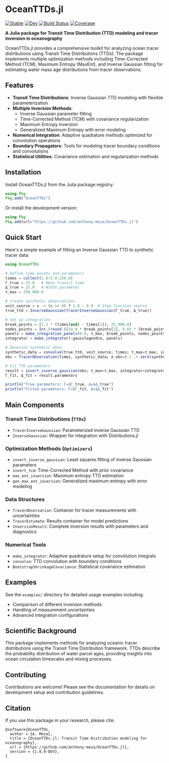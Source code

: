 # OceanTTDs.jl

[![Stable](https://img.shields.io/badge/docs-stable-blue.svg)](https://anthony-meza.github.io/OceanTTDs.jl/stable/)
[![Dev](https://img.shields.io/badge/docs-dev-blue.svg)](https://anthony-meza.github.io/OceanTTDs.jl/dev/)
[![Build Status](https://github.com/anthony-meza/OceanTTDs.jl/actions/workflows/CI.yml/badge.svg?branch=main)](https://github.com/anthony-meza/OceanTTDs.jl/actions/workflows/CI.yml?query=branch%3Amain)
[![Coverage](https://codecov.io/gh/anthony-meza/OceanTTDs.jl/branch/main/graph/badge.svg)](https://codecov.io/gh/anthony-meza/OceanTTDs.jl)

**A Julia package for Transit Time Distribution (TTD) modeling and tracer inversion in oceanography**

OceanTTDs.jl provides a comprehensive toolkit for analyzing ocean tracer distributions using Transit Time Distributions (TTDs). The package implements multiple optimization methods including Time-Corrected Method (TCM), Maximum Entropy (MaxEnt), and Inverse Gaussian fitting for estimating water mass age distributions from tracer observations.

## Features

- **Transit Time Distributions**: Inverse Gaussian TTD modeling with flexible parameterization
- **Multiple Inversion Methods**:
  - Inverse Gaussian parameter fitting
  - Time-Corrected Method (TCM) with covariance regularization
  - Maximum Entropy inversion
  - Generalized Maximum Entropy with error modeling
- **Numerical Integration**: Adaptive quadrature methods optimized for convolution operations
- **Boundary Propagators**: Tools for modeling tracer boundary conditions and convolutions
- **Statistical Utilities**: Covariance estimation and regularization methods

## Installation

Install OceanTTDs.jl from the Julia package registry:

```julia
using Pkg
Pkg.add("OceanTTDs")
```

Or install the development version:

```julia
using Pkg
Pkg.add(url="https://github.com/anthony-meza/OceanTTDs.jl")
```

## Quick Start

Here's a simple example of fitting an Inverse Gaussian TTD to synthetic tracer data:

```julia
using OceanTTDs

# Define time points and parameters
times = collect(1.0:5.0:250.0)
Γ_true = 25.0   # Mean transit time
Δ_true = 25.0   # Width parameter
τ_max = 250_000.0

# Create synthetic observations
unit_source = x -> (x >= 0) ? 1.0 : 0.0  # Step function source
true_ttd = InverseGaussian(TracerInverseGaussian(Γ_true, Δ_true))

# Set up integration
break_points = [1.2 * (times[end] - times[1]), 25_000.0]
nodes_points = Int.(round.([10.0 * break_points[1], 0.03 * (break_points[2] - break_points[1]), 0.01 * (τ_max - break_points[2])]))
panels = make_integration_panels(0.0, τ_max, break_points, nodes_points)
integrator = make_integrator(:gausslegendre, panels)

# Generate synthetic data
synthetic_data = convolve(true_ttd, unit_source, times; τ_max=τ_max, integrator=integrator)
obs = TracerObservation(times, synthetic_data; σ_obs=0.1 .+ zero(synthetic_data), f_src=unit_source)

# Fit TTD parameters
result = invert_inverse_gaussian(obs; τ_max=τ_max, integrator=integrator)
Γ_fit, Δ_fit = result.parameters

println("True parameters: Γ=$Γ_true, Δ=$Δ_true")
println("Fitted parameters: Γ=$Γ_fit, Δ=$Δ_fit")
```

## Main Components

### Transit Time Distributions (`TTDs`)
- `TracerInverseGaussian`: Parameterized inverse Gaussian TTD
- `InverseGaussian`: Wrapper for integration with Distributions.jl

### Optimization Methods (`Optimizers`)
- `invert_inverse_gaussian`: Least squares fitting of inverse Gaussian parameters
- `invert_tcm`: Time-Corrected Method with prior covariance
- `max_ent_inversion`: Maximum entropy TTD estimation
- `gen_max_ent_inversion`: Generalized maximum entropy with error modeling

### Data Structures
- `TracerObservation`: Container for tracer measurements with uncertainties
- `TracerEstimate`: Results container for model predictions
- `InversionResult`: Complete inversion results with parameters and diagnostics

### Numerical Tools
- `make_integrator`: Adaptive quadrature setup for convolution integrals
- `convolve`: TTD convolution with boundary conditions
- `BootstrapShrinkageCovariance`: Statistical covariance estimation

## Examples

See the `examples/` directory for detailed usage examples including:
- Comparison of different inversion methods
- Handling of measurement uncertainties
- Advanced integration configurations

## Scientific Background

This package implements methods for analyzing oceanic tracer distributions using the Transit Time Distribution framework. TTDs describe the probability distribution of water parcel ages, providing insights into ocean circulation timescales and mixing processes.

## Contributing

Contributions are welcome! Please see the documentation for details on development setup and contribution guidelines.

## Citation

If you use this package in your research, please cite:

```
@software{OceanTTDs,
  author = {A. Meza},
  title = {OceanTTDs.jl: Transit Time Distribution modeling for oceanography},
  url = {https://github.com/anthony-meza/OceanTTDs.jl},
  version = {1.0.0-DEV},
}
```
